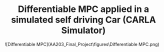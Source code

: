 <h1 align="center"> Differentiable MPC applied in a simulated self driving Car (CARLA Simulator) </h1>

![Differentiable MPC](AA203_Final_Project\figures\Differentiable MPC.png)
